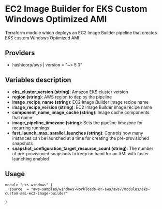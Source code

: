 # EC2 Image Builder for EKS Custom Windows Optimized AMI

Terraform module which deploys an EC2 Image Builder pipeline that creates EKS custom Windows Optimized AMI

## Providers

- hashicorp/aws | version = "~> 5.0"

## Variables description
- **eks_cluster_version (string)**: Amazon EKS cluster version
- **region (string)**: AWS region to deploy the pipeline
- **image_recipe_name (string)**: EC2 Image Builder image recipe name
- **image_recipe_version (string)**: EC2 Image Builder image recipe name
- **component_name_image_cache (string)**: Image cache components that name
- **image_pipeline_timezone (string)**: Sets the pipeline timezone for recurring runnings
- **fast_launch_max_parallel_launches (string)**: Controls how many instances can be launched at a time for creating the pre-provisioned snapshots
- **snapshot_configuration_target_resource_count (string)**: The number of pre-provisioned snapshots to keep on hand for an AMI with faster launching enabled

## Usage

```hcl
module "ecs-windows" {
  source  = "aws-samples/windows-workloads-on-aws/aws//modules/eks-custom-ami-ec2-image-builder"

}
```
